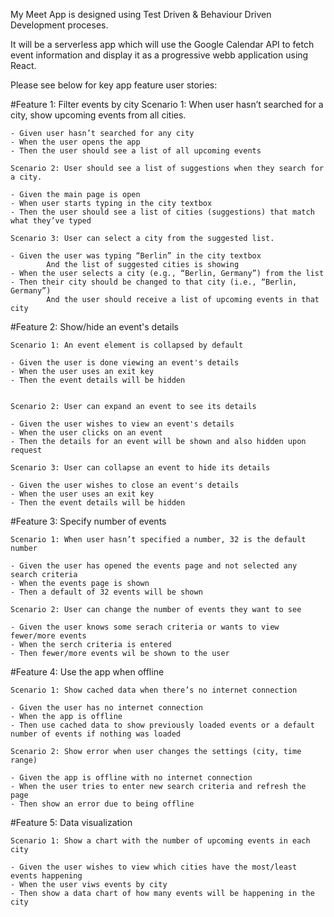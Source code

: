 My Meet App is designed using Test Driven & Behaviour Driven Development proceses.

It will be a serverless app which will use the Google Calendar API to fetch event information and display it as a progressive webb application using React.

Please see below for key app feature user stories:

#Feature 1: Filter events by city
    Scenario 1: When user hasn’t searched for a city, show upcoming events from all cities.

    - Given user hasn’t searched for any city
    - When the user opens the app
    - Then the user should see a list of all upcoming events

    Scenario 2: User should see a list of suggestions when they search for a city.

    - Given the main page is open
    - When user starts typing in the city textbox
    - Then the user should see a list of cities (suggestions) that match what they’ve typed

    Scenario 3: User can select a city from the suggested list.

    - Given the user was typing “Berlin” in the city textbox
            And the list of suggested cities is showing
    - When the user selects a city (e.g., “Berlin, Germany”) from the list
    - Then their city should be changed to that city (i.e., “Berlin, Germany”)
            And the user should receive a list of upcoming events in that city

#Feature 2: Show/hide an event's details

    Scenario 1: An event element is collapsed by default

    - Given the user is done viewing an event's details
    - When the user uses an exit key
    - Then the event details will be hidden


    Scenario 2: User can expand an event to see its details

    - Given the user wishes to view an event's details
    - When the user clicks on an event
    - Then the details for an event will be shown and also hidden upon request

    Scenario 3: User can collapse an event to hide its details

    - Given the user wishes to close an event's details
    - When the user uses an exit key
    - Then the event details will be hidden

#Feature 3: Specify number of events

    Scenario 1: When user hasn’t specified a number, 32 is the default number

    - Given the user has opened the events page and not selected any search criteria
    - When the events page is shown
    - Then a default of 32 events will be shown

    Scenario 2: User can change the number of events they want to see

    - Given the user knows some serach criteria or wants to view fewer/more events
    - When the serch criteria is entered
    - Then fewer/more events wil be shown to the user

#Feature 4: Use the app when offline

    Scenario 1: Show cached data when there’s no internet connection

    - Given the user has no internet connection
    - When the app is offline
    - Then use cached data to show previously loaded events or a default number of events if nothing was loaded

    Scenario 2: Show error when user changes the settings (city, time range)

    - Given the app is offline with no internet connection
    - When the user tries to enter new search criteria and refresh the page
    - Then show an error due to being offline

#Feature 5: Data visualization

    Scenario 1: Show a chart with the number of upcoming events in each city

    - Given the user wishes to view which cities have the most/least events happening
    - When the user viws events by city
    - Then show a data chart of how many events will be happening in the city

